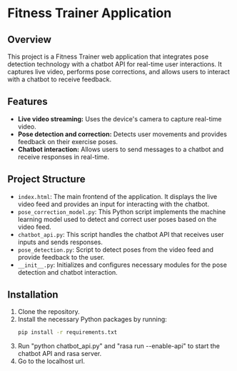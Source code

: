 # Fitness Trainer Application

## Overview
This project is a Fitness Trainer web application that integrates pose detection technology with a chatbot API for real-time user interactions. It captures live video, performs pose corrections, and allows users to interact with a chatbot to receive feedback.

## Features
- **Live video streaming:** Uses the device's camera to capture real-time video.
- **Pose detection and correction:** Detects user movements and provides feedback on their exercise poses.
- **Chatbot interaction:** Allows users to send messages to a chatbot and receive responses in real-time.

## Project Structure
- `index.html`: The main frontend of the application. It displays the live video feed and provides an input for interacting with the chatbot.
- `pose_correction_model.py`: This Python script implements the machine learning model used to detect and correct user poses based on the video feed.
- `chatbot_api.py`: This script handles the chatbot API that receives user inputs and sends responses.
- `pose_detection.py`: Script to detect poses from the video feed and provide feedback to the user.
- `__init__.py`: Initializes and configures necessary modules for the pose detection and chatbot interaction.

## Installation
1. Clone the repository.
2. Install the necessary Python packages by running:
   ```bash
   pip install -r requirements.txt
3. Run "python chatbot_api.py" and "rasa run --enable-api" to start the chatbot API and rasa server. 
4. Go to the localhost url.